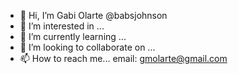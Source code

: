 - 👋 Hi, I’m Gabi Olarte @babsjohnson
- 👀 I’m interested in ...
- 🌱 I’m currently learning ...
- 💞️ I’m looking to collaborate on ...
- 📫 How to reach me... email: gmolarte@gmail.com

